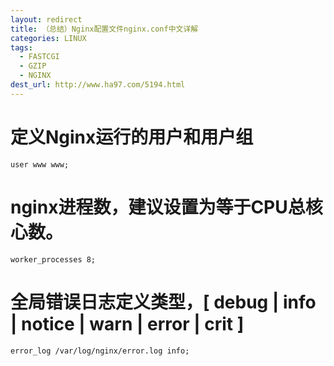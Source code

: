 ```yaml
---
layout: redirect
title: （总结）Nginx配置文件nginx.conf中文详解
categories: LINUX
tags:
  - FASTCGI
  - GZIP
  - NGINX
dest_url: http://www.ha97.com/5194.html
---
```


# 定义Nginx运行的用户和用户组
```
user www www;
```

# nginx进程数，建议设置为等于CPU总核心数。
```
worker_processes 8;
```
<!--more-->
# 全局错误日志定义类型，[ debug | info | notice | warn | error | crit ]
```
error_log /var/log/nginx/error.log info;
```
